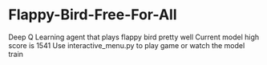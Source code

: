 # Flappy-Bird-Free-For-All
Deep Q Learning agent that plays flappy bird pretty well 
Current model high score is 1541
Use interactive_menu.py to play game or watch the model train
